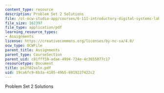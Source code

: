 ```yaml
---
content_type: resource
description: Problem Set 2 Solutions
file: /ol-ocw-studio-app/courses/6-111-introductory-digital-systems-laboratory-fall-2002/19ca6fc96b3a410549b56919227422c2_ps2f02soln.pdf
file_size: 162397
file_type: application/pdf
learning_resource_types:
- Assignments
license: https://creativecommons.org/licenses/by-nc-sa/4.0/
ocw_type: OCWFile
parent_title: Assignments
parent_type: CourseSection
parent_uid: c81fff59-adae-4994-734e-4c3655077c17
resourcetype: Document
title: ps2f02soln.pdf
uid: 19ca6fc9-6b3a-4105-49b5-6919227422c2
---
```

Problem Set 2 Solutions